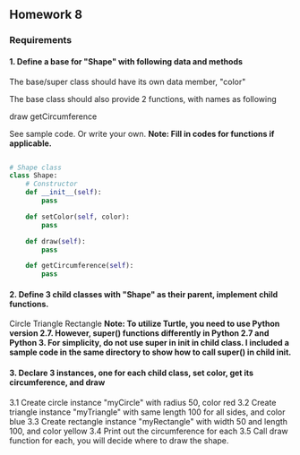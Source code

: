 ## Homework 8

### Requirements

#### 1. Define a base for "Shape" with following data and methods

The base/super class should have its own data member, "color"

The base class should also provide 2 functions, with names as following

draw
getCircumference

See sample code. Or write your own.
**Note: Fill in codes for functions if applicable.**

```python

# Shape class
class Shape:
    # Constructor
    def __init__(self):
        pass

    def setColor(self, color):
        pass

    def draw(self):
        pass

    def getCircumference(self):
        pass


```

#### 2. Define 3 child classes with "Shape" as their parent, implement child functions.

Circle
Triangle
Rectangle
**Note: To utilize Turtle, you need to use Python version 2.7. However, super() functions differently in Python 2.7 and Python 3. For simplicity, do not use super in __init__ in child class.
I included a sample code in the same directory to show how to call super() in child init.**

#### 3. Declare 3 instances, one for each child class, set color, get its circumference, and draw

3.1 Create circle instance "myCircle" with radius 50, color red
3.2 Create triangle instance "myTriangle" with same length 100 for all sides, and color blue
3.3 Create rectangle instance "myRectangle" with width 50 and length 100, and color yellow
3.4 Print out the circumference for each
3.5 Call draw function for each, you will decide where to draw the shape.
